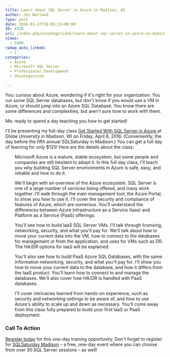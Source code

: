```yaml
---
title: Learn about SQL Server in Azure in Madison, WI
author: Jes Borland
type: post
date: 2016-01-27T16:05:21+00:00
ID: 4326
url: /index.php/uncategorized/learn-about-sql-server-in-azure-in-madison-wi/
views:
  - 5499
rp4wp_auto_linked:
  - 1
categories:
  - Azure
  - Microsoft SQL Server
  - Professional Development
  - Uncategorized

---
```

You: curious about Azure, wondering if it's right for your organization. You run some SQL Server databases, but don't know if you would use a VM in Azure, or should jump into an Azure SQL Database. You know there are some differences and complexities, but aren't sure how to work with them.

Me: ready to spend a day teaching you how to get started!

I'll be presenting my full-day class <a href="http://www.eventbrite.com/e/sql-sat-madison-pre-con-get-started-with-sql-server-in-azure-wjes-borland-tickets-20990868252" target="_blank">Get Started With SQL Server in Azure </a>at Globe University in Madison, WI on Friday, April 8, 2016. (Conveniently, the day before the fifth annual SQLSaturday in Madison.) You can get a full day of learning for only $125! Here are the details about the class:

<p style="padding-left: 30px">
  Microsoft Azure is a mature, stable ecosystem, but some people and companies are still hesitant to adopt it. In this full day class, I'll teach you why building SQL Server environments in Azure is safe, easy, and reliable and how to do it.
</p>

<p style="padding-left: 30px">
  We'll begin with an overview of the Azure ecosystem. SQL Server is one of a large number of services being offered, and many work together. I'll walk through the main management tool, the Azure Portal, to show you how to use it. I'll cover the security and compliance of features of Azure, which are numerous. You'll understand the differences between Azure Infrastructure as a Service (Iaas) and Platform as a Service (PaaS) offerings.
</p>

<p style="padding-left: 30px">
  You'll see how to build IaaS SQL Server VMs. I'll talk through licensing, networking, security, and what you'll pay for. We'll talk about how to move your current data into the VM, how to connect to the databases for management or from the application, and uses for VMs such as DR. The HA/DR options for IaaS will be explained.
</p>

<p style="padding-left: 30px">
  You'll also see how to build PaaS Azure SQL Databases, with the same information networking, security, and what you'll pay for. I'll show you how to move your current data to the database, and how it differs from the IaaS product. You'll learn how to connect to and manage the databases. We'll also cover how HA/DR is handled with PaaS databases.
</p>

<p style="padding-left: 30px">
  I'll cover intricacies learned from hands-on experience, such as security and networking settings to be aware of, and how to use Azure's ability to scale up and down as necessary. You'll come away from this class fully prepared to build your first IaaS or PaaS deployment.
</p>

### Call To Action

<a href="http://www.eventbrite.com/e/sql-sat-madison-pre-con-get-started-with-sql-server-in-azure-wjes-borland-tickets-20990868252" target="_blank">Register today</a> for this one-day training opportunity. Don't forget to register for <a href="http://www.sqlsaturday.com/499/eventhome.aspx" target="_blank">SQLSaturday Madison</a> – a free, one-day event where you can choose from over 30 SQL Server sessions – as well!